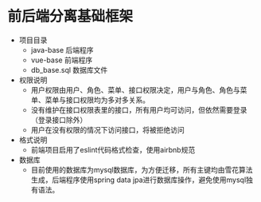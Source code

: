 # 前后端分离基础框架
+ 项目目录
    + java-base 后端程序
    + vue-base 前端程序
    + db_base.sql 数据库文件
+ 权限说明
    + 用户权限由用户、角色、菜单、接口权限决定，用户与角色、角色与菜单、菜单与接口权限均为多对多关系。
    + 没有维护在接口权限表里的接口，所有用户均可访问，但依然需要登录（登录接口除外）
    + 用户在没有权限的情况下访问接口，将被拒绝访问
+ 格式说明
    + 前端项目启用了eslint代码格式检查，使用airbnb规范
+ 数据库
    + 目前使用的数据库为mysql数据库，为方便迁移，所有主键均由雪花算法生成，后端程序使用spring data jpa进行数据库操作，避免使用mysql独有语法。